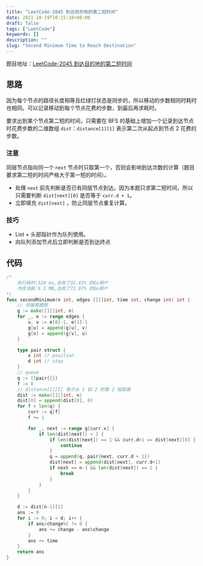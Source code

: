 ```yaml
---
title: "LeetCode-2045 到达目的地的第二短时间"
date: 2021-10-19T10:15:18+08:00
draft: false
tags: ["LeetCode"]
keywords: []
description: ""
slug: "Second Minimum Time to Reach Destination"
---
```


题目地址：[LeetCode-2045 到达目的地的第二短时间](https://leetcode-cn.com/problems/second-minimum-time-to-reach-destination/)

## 思路

因为每个节点的路径长度相等且红绿灯状态是同步的，所以移动的步数相同时耗时也相同。可以记录移动到每个节点花费的步数，到最后再求耗时。

要求出到某个节点第二短的时间，只需要在  BFS 的基础上增加一个记录到达节点时花费步数的二维数组 `dist`：`distance[1][1]` 表示第二次从起点到节点 2 花费的步数。

### 注意

同层节点指向同一个 `next` 节点时只取第一个，否则会影响到达次数的计算（题目要求第二短的时间严格大于第一短的时间）。

- 处理 `next` 前先判断是否已有同层节点到达。因为本题只求第二短时间，所以只需要判断 `dist[next][0]` 是否等于 `curr.d + 1`。
- 立即填充 `dist[next]` ，防止同层节点重复计算。

### 技巧

- List + 头部指针作为队列使用。
- 向队列添加节点后立即判断是否到达终点

## 代码

```go
/*
	执行耗时:324 ms,击败了32.43% 的Go用户
	内存消耗:9.2 MB,击败了72.97% 的Go用户
*/
func secondMinimum(n int, edges [][]int, time int, change int) int {
	// 邻接表建图
	g := make([][]int, n)
	for _, e := range edges {
		u, v := e[0]-1, e[1]-1
		g[u] = append(g[u], v)
		g[v] = append(g[v], u)
	}

	type pair struct {
		x int // position
		d int // step
	}
	// queue
	q := []pair{{}}
	f := 0
	// distance[1][1] 表示从 1 到 2 的第 2 短距离
	dist := make([][]int, n)
	dist[0] = append(dist[0], 0)
	for f < len(q) {
		curr := q[f]
		f += 1

		for _, next := range g[curr.x] {
			if len(dist[next]) < 2 {
				if len(dist[next]) == 1 && curr.d+1 == dist[next][0] { // 处理 next 被同一层的节点指向的情况
					continue
				}
				q = append(q, pair{next, curr.d + 1})
				dist[next] = append(dist[next], curr.d+1)
				if next == n-1 && len(dist[next]) == 2 {
					break
				}
			}
		}
	}

	d := dist[n-1][1]
	ans := 0
	for i := 0; i < d; i++ {
		if ans/change%2 != 0 {
			ans += change - ans%change
		}
		ans += time
	}
	return ans
}
```

